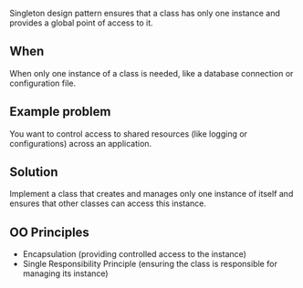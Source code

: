 Singleton design pattern ensures that a class has only one instance and provides a global point of access to it.

## When
When only one instance of a class is needed, like a database connection or configuration file.

## Example problem
You want to control access to shared resources (like logging or configurations) across an application.

## Solution
Implement a class that creates and manages only one instance of itself and ensures that other classes can access this instance.

## OO Principles
- Encapsulation (providing controlled access to the instance)
- Single Responsibility Principle (ensuring the class is responsible for managing its instance)